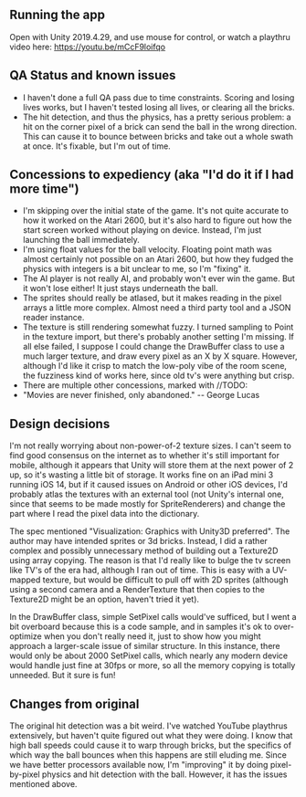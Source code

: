 ## Running the app
Open with Unity 2019.4.29, and use mouse for control, or watch a playthru video here: https://youtu.be/mCcF9loifqo

## QA Status and known issues
- I haven't done a full QA pass due to time constraints.  Scoring and losing lives works, but I haven't tested losing all lives, or clearing all the bricks.
- The hit detection, and thus the physics, has a pretty serious problem: a hit on the corner pixel of a brick can send the ball in the wrong direction.  This can cause it to bounce between bricks and take out a whole swath at once.  It's fixable, but I'm out of time.

## Concessions to expediency (aka "I'd do it if I had more time")
- I'm skipping over the initial state of the game. It's not quite accurate to how it worked on the Atari 2600, but it's also hard to figure out how the start screen worked without playing on device.  Instead, I'm just launching the ball immediately.
- I'm using float values for the ball velocity.  Floating point math was almost certainly not possible on an Atari 2600, but how they fudged the physics with integers is a bit unclear to me, so I'm "fixing" it.
- The AI player is not really AI, and probably won't ever win the game.  But it won't lose either!  It just stays underneath the ball.
- The sprites should really be atlased, but it makes reading in the pixel arrays a little more complex.  Almost need a third party tool and a JSON reader instance.
- The texture is still rendering somewhat fuzzy. I turned sampling to Point in the texture import, but there's probably another setting I'm missing.  If all else failed, I suppose I could change the DrawBuffer class to use a much larger texture, and draw every pixel as an X by X square.  However, although I'd like it crisp to match the low-poly vibe of the room scene, the fuzziness kind of works here, since old tv's were anything but crisp.
- There are multiple other concessions, marked with //TODO:
- "Movies are never finished, only abandoned." -- George Lucas

## Design decisions
I'm not really worrying about non-power-of-2 texture sizes.  I can't seem to find good consensus on the internet as to whether it's still important for mobile, although it appears that Unity will store them at the next power of 2 up, so it's wasting a little bit of storage.  It works fine on an iPad mini 3 running iOS 14, but if it caused issues on Android or other iOS devices, I'd probably atlas the textures with an external tool (not Unity's internal one, since that seems to be made mostly for SpriteRenderers) and change the part where I read the pixel data into the dictionary.

The spec mentioned "Visualization: Graphics with Unity3D preferred".  The author may have intended sprites or 3d bricks.  Instead, I did a rather complex and possibly unnecessary method of building out a Texture2D using array copying.  The reason is that I'd really like to bulge the tv screen like TV's of the era had, although I ran out of time.  This is easy with a UV-mapped texture, but would be difficult to pull off with 2D sprites (although using a second camera and a RenderTexture that then copies to the Texture2D might be an option, haven't tried it yet). 

In the DrawBuffer class, simple SetPixel calls would've sufficed, but I went a bit overboard because this is a code sample, and in samples it's ok to over-optimize when you don't really need it, just to show how you might approach a larger-scale issue of similar structure.  In this instance, there would only be about 2000 SetPixel calls, which nearly any modern device would handle just fine at 30fps or more, so all the memory copying is totally unneeded.  But it sure is fun!

## Changes from original
The original hit detection was a bit weird.  I've watched YouTube playthrus extensively, but haven't quite figured out what they were doing.  I know that high ball speeds could cause it to warp through bricks, but the specifics of which way the ball bounces when this happens are still eluding me.  Since we have better processors available now, I'm "improving" it by doing pixel-by-pixel physics and hit detection with the ball.  However, it has the issues mentioned above.